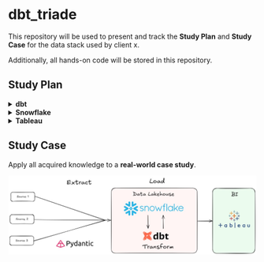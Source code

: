 # dbt_triade

This repository will be used to present and track the **Study Plan** and **Study Case** for the data stack used by client x.

Additionally, all hands-on code will be stored in this repository.

## Study Plan

<details>
<summary><strong>dbt</strong></summary>

### Goal

- Prepare for **dbt Analytics Engineering Certification,** and and deepen knowledge of dbt concepts and tools.

### Timeline

- Duration: 3 to 4 weeks
- Dedication: 10 to 12 hours per week
- Theoretical study and hands-on projects

### Study Materials

- **Book:** _Analytics Engineering With SQL And DBT_
- **Video Course:** _dbt Course_ <https://learn.getdbt.com>
- **Resources:* _dbt Labs Tests and guides_

### Study Tracking - Analytics Engineering With SQL And DBT

- [x]  <s>Chapter 1: Analytics Engineering</s> 

- [x]  <s>Chapter 2: Data Modeling for Analytics</s>

- [x]  <s>Chapter 3: SQL for Analytics</s>
[Chapter 3 Notes](https://github.com/marcosboscariol/dbt_triade/blob/main/chapters/chapter3.md)

- [ ]  Chapter 4: Data Transformation with dbt

- [ ]  Chapter 5: dbt Advanced Topics

- [ ]  Chapter 6: Building an End-to-End Analytics Engineering Use Case

(link to git repo, if applicable)

</details>

<details>
<summary><strong>Snowflake</strong></summary>

Ipson Lorem

</details>

<details>

<summary><strong>Tableau</strong></summary>

Ipson Lorem

</details>

## Study Case

Apply all acquired knowledge to a **real-world case study**.

![alt text](images/study_case_draw.jpg)
